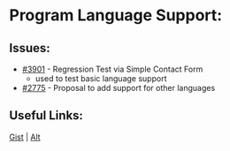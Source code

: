 [gist]:https://gist.github.com/anonhostpi/97d4bb3e9535c92b8173fae704b76264#file-_topics-0013-lang-0001-prgrm-md
[source]:https://github.com/Significant-Gravitas/Catalysts/blob/main/TOPICS/0013.LANG/0001.PRGRM.md
# Program Language Support:
## Issues:
- [#3901][3901] - Regression Test via Simple Contact Form
  - used to test basic language support
- [#2775][2775] - Proposal to add support for other languages

## Useful Links:
[Gist][gist] | [Alt][source]

[2775]:https://github.com/Significant-Gravitas/Auto-GPT/issues/2775
[3901]:https://github.com/Significant-Gravitas/Auto-GPT/issues/3901